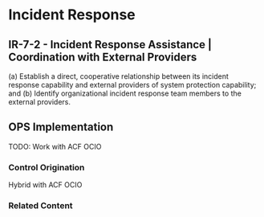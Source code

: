 # Incident Response
## IR-7-2 - Incident Response Assistance | Coordination with External Providers

(a) Establish a direct, cooperative relationship between its incident response capability and external providers of system protection capability; and
(b) Identify organizational incident response team members to the external providers.

## OPS Implementation

TODO: Work with ACF OCIO

### Control Origination

Hybrid with ACF OCIO

### Related Content
